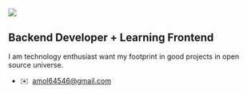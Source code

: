 ![](https://user-images.githubusercontent.com/18350557/176309783-0785949b-9127-417c-8b55-ab5a4333674e.gif)
============================================================================================================================

Backend Developer + Learning Frontend
---------------

I am technology enthusiast want my footprint in good projects in open source universe.

*   ✉️  [amol64546@gmail.com](mailto:amol64546@gmail.com)
